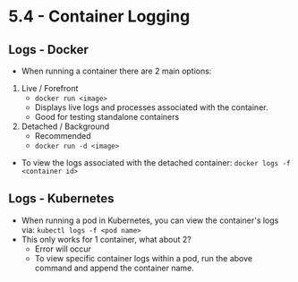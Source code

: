 # 5.4 - Container Logging

## Logs - Docker

- When running a container there are 2 main options:

1. Live / Forefront
    -  `docker run <image>`
    - Displays live logs and processes associated with the container.
    - Good for testing standalone containers
2. Detached / Background
    - Recommended
    - `docker run -d <image>`

- To view the logs associated with the detached container: `docker logs -f <container id>`

## Logs - Kubernetes

- When running a pod in Kubernetes, you can view the container's logs via: `kubectl logs -f <pod name>`
- This only works for 1 container, what about 2?
  - Error will occur
  - To view specific container logs within a pod, run the above command and append the container name.
